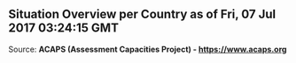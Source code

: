 ## Situation Overview per Country as of Fri, 07 Jul 2017 03:24:15 GMT

Source: **ACAPS (Assessment Capacities Project) - https://www.acaps.org**